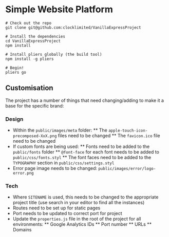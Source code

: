 # Simple Website Platform

```
# Check out the repo
git clone git@github.com:clocklimited/VanillaExpressProject

# Install the dependencies
cd VanillaExpressProject
npm install

# Install pliers globally (the build tool)
npm install -g pliers

# Begin!
pliers go
```

## Customisation

The project has a number of things that need changing/adding to make it a base
for the specific brand:

### Design

* Within the `public/images/meta` folder:
** The `apple-touch-icon-precomposed-XxX.png` files need to be changed
** The `favicon.ico` file need to be changed
* If custom fonts are being used:
** Fonts need to be added to the `public/fonts` folder
** `@font-face` for each font needs to be added to `public/css/fonts.styl`
** The font faces need to be added to the `TYPOGRAPHY` section in `public/css/settings.styl`
* Error page image needs to be changed: `public/images/error/logo-error.png`

### Tech

* Where `SITENAME` is used, this needs to be changed to the appropriate project title (use search in your editor to find all the instances)
* Routes need to be set up for static pages
* Port needs to be updated to correct port for project
* Update the `properties.js` file in the root of the project for all environments:
** Google Analytics IDs
** Port number
** URLs
** Domains